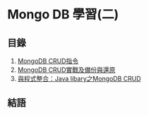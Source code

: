 # Mongo DB 學習(二) #

## 目錄 ##

1. [MongoDB CRUD指令](https://github.com/eden90267/mongodb-learning-2/tree/master/CRUD)
2. [MongoDB CRUD實戰及備份與還原](https://github.com/eden90267/mongodb-learning-2/tree/master/CRUD_action_and_backup_and_restore)
3. [與程式整合：Java libary之MongoDB CRUD](https://github.com/eden90267/mongodb-learning-2/tree/master/CRUD_with_java)

## 結語 ##